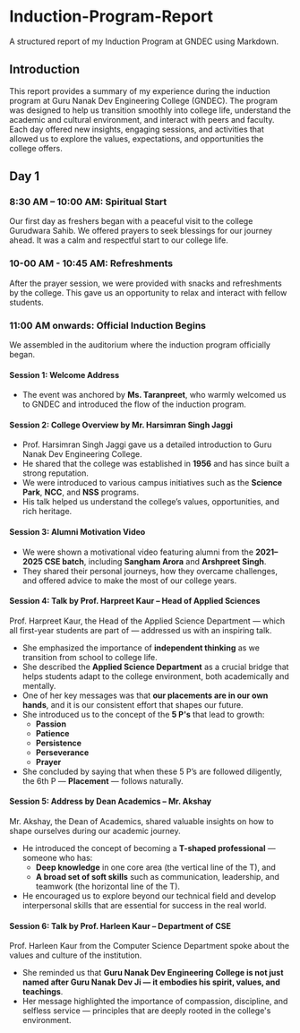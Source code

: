 # Induction-Program-Report
A structured report of my Induction Program at GNDEC using Markdown.

## Introduction
This report provides a summary of my experience during the induction program at Guru Nanak Dev Engineering College (GNDEC). The program was designed to help us transition smoothly into college life, understand the academic and cultural environment, and interact with peers and faculty. Each day offered new insights, engaging sessions, and activities that allowed us to explore the values, expectations, and opportunities the college offers.

## Day 1

### 8:30 AM – 10:00 AM: Spiritual Start

Our first day as freshers began with a peaceful visit to the college Gurudwara Sahib. We offered prayers to seek blessings for our journey ahead. It was a calm and respectful start to our college life.

### 10-00 AM - 10:45 AM: Refreshments

After the prayer session, we were provided with snacks and refreshments by the college. This gave us an opportunity to relax and interact with fellow students.

### 11:00 AM onwards: Official Induction Begins

We assembled in the auditorium where the induction program officially began.

#### Session 1: Welcome Address

- The event was anchored by **Ms. Taranpreet**, who warmly welcomed us to GNDEC and introduced the flow of the induction program.

#### Session 2: College Overview by Mr. Harsimran Singh Jaggi

- Prof. Harsimran Singh Jaggi gave us a detailed introduction to Guru Nanak Dev Engineering College.
- He shared that the college was established in **1956** and has since built a strong reputation.
- We were introduced to various campus initiatives such as the **Science Park**, **NCC**, and **NSS** programs.
- His talk helped us understand the college’s values, opportunities, and rich heritage.

#### Session 3: Alumni Motivation Video

- We were shown a motivational video featuring alumni from the **2021–2025 CSE batch**, including **Sangham Arora** and **Arshpreet Singh**.
- They shared their personal journeys, how they overcame challenges, and offered advice to make the most of our college years.

#### Session 4: Talk by Prof. Harpreet Kaur – Head of Applied Sciences

Prof. Harpreet Kaur, the Head of the Applied Science Department — which all first-year students are part of — addressed us with an inspiring talk.

- She emphasized the importance of **independent thinking** as we transition from school to college life.
- She described the **Applied Science Department** as a crucial bridge that helps students adapt to the college environment, both academically and mentally.
- One of her key messages was that **our placements are in our own hands**, and it is our consistent effort that shapes our future.
- She introduced us to the concept of the **5 P's** that lead to growth:
  - **Passion**
  - **Patience**
  - **Persistence**
  - **Perseverance**
  - **Prayer**
- She concluded by saying that when these 5 P’s are followed diligently, the 6th P — **Placement** — follows naturally.

#### Session 5: Address by Dean Academics – Mr. Akshay

Mr. Akshay, the Dean of Academics, shared valuable insights on how to shape ourselves during our academic journey. 

- He introduced the concept of becoming a **T-shaped professional** — someone who has:
  - **Deep knowledge** in one core area (the vertical line of the T), and
  - **A broad set of soft skills** such as communication, leadership, and teamwork (the horizontal line of the T).
- He encouraged us to explore beyond our technical field and develop interpersonal skills that are essential for success in the real world.

#### Session 6: Talk by Prof. Harleen Kaur – Department of CSE

Prof. Harleen Kaur from the Computer Science Department spoke about the values and culture of the institution.

- She reminded us that **Guru Nanak Dev Engineering College is not just named after Guru Nanak Dev Ji — it embodies his spirit, values, and teachings**.
- Her message highlighted the importance of compassion, discipline, and selfless service — principles that are deeply rooted in the college's environment.

